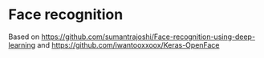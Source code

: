 # Face recognition

Based on https://github.com/sumantrajoshi/Face-recognition-using-deep-learning
and https://github.com/iwantooxxoox/Keras-OpenFace
